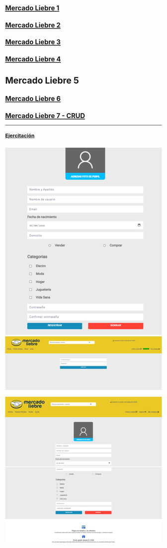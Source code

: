 ## [Mercado Liebre 1](https://github.com/ema201217/Mercado-Liebre-1)
## [Mercado Liebre 2](https://github.com/ema201217/Mercado-Liebre-2)
## [Mercado Liebre 3](https://github.com/ema201217/Mercado-Liebre-3)
## [Mercado Liebre 4](https://github.com/ema201217/Mercado-Liebre-4)
# Mercado Liebre 5
## [Mercado Liebre 6](https://github.com/ema201217/Mercado-Liebre-6)
## [Mercado Liebre 7 - CRUD](https://github.com/ema201217/CRUD-1-y-2)


-----------------------------
### [Ejercitación](/git/ejercitacion.pdf)
![1](/git/1.png)
![2](/git/2.png)
----------------------------------------
![22](/git/22.png)
![11](/git/11.png)







